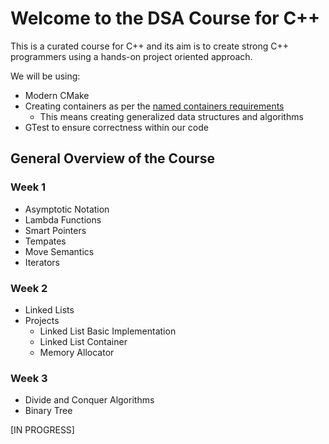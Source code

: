 # Welcome to the DSA Course for C++

This is a curated course for C++ and its aim is to create strong C++ programmers using a hands-on project oriented approach.

We will be using: 
* Modern CMake
* Creating containers as per the <a href="https://en.cppreference.com/w/cpp/named_req/Container">named containers requirements</a>
    * This means creating generalized data structures and algorithms
* GTest to ensure correctness within our code

## General Overview of the Course
### Week 1
* Asymptotic Notation
* Lambda Functions
* Smart Pointers
* Tempates
* Move Semantics
* Iterators

### Week 2
* Linked Lists
* Projects
    * Linked List Basic Implementation
    * Linked List Container
    * Memory Allocator
### Week 3
* Divide and Conquer Algorithms
* Binary Tree

[IN PROGRESS]
